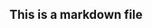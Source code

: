 ## This is a markdown file                                                                                                                                                                                                                                                                                                                                                                            
